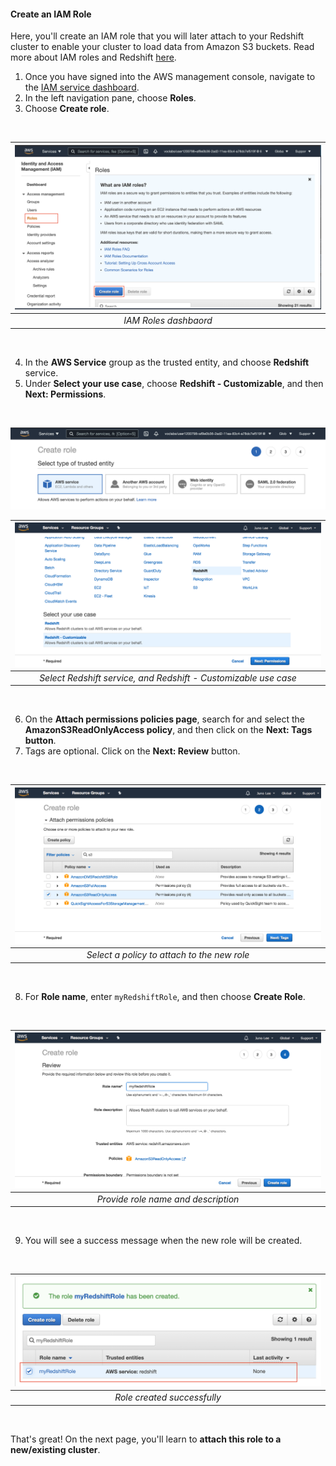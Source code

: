 #### Create an IAM Role

Here, you'll create an IAM role that you will later attach to your Redshift cluster to enable your cluster to load data from Amazon S3 buckets. Read more about IAM roles and Redshift [here](https://docs.aws.amazon.com/redshift/latest/gsg/rs-gsg-create-an-iam-role.html).

   1. Once you have signed into the AWS management console, navigate to the [IAM service dashboard](https://console.aws.amazon.com/iam/).
   2. In the left navigation pane, choose **Roles**.
   3. Choose **Create role**.

<br />

|![IAM Roles dashbaord](img/6.1.png)|
|:--:|
|*IAM Roles dashbaord*|

<br />

   4. In the **AWS Service** group as the trusted entity, and choose **Redshift** service.
   5. Under **Select your use case**, choose **Redshift - Customizable**, and then **Next: Permissions**.

<br />

![fig1](img/6.2.png)

|![Select Redshift service, and Redshift - Customizable use case](img/6.3.png)|
|:--:|
|*Select Redshift service, and Redshift - Customizable use case*|

<br />


   6. On the **Attach permissions policies page**, search for and select the **AmazonS3ReadOnlyAccess policy**, and then click on the **Next: Tags button**.
   7. Tags are optional. Click on the **Next: Review** button.

<br />

|![Select a policy to attach to the new role](img/6.4.png)|
|:--:|
|*Select a policy to attach to the new role*|

<br />


   8. For **Role name**, enter ```myRedshiftRole```, and then choose **Create Role**.

<br />

|![Provide role name and description](img/6.5.png)|
|:--:|
|*Provide role name and description*|

<br />



   9. You will see a success message when the new role will be created.

<br />

|![Role created successfully](img/6.6.png)|
|:--:|
|*Role created successfully*|

<br />

   That's great! On the next page, you'll learn to **attach this role to a new/existing cluster**.

